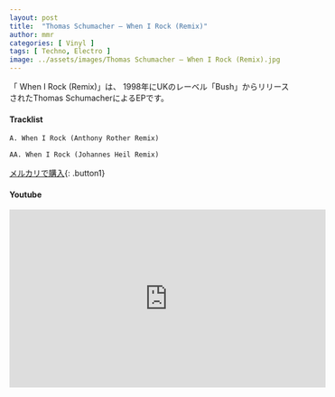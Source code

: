 ```yaml
---
layout: post
title:  "Thomas Schumacher – When I Rock (Remix)"
author: mmr
categories: [ Vinyl ]
tags: [ Techno, Electro ]
image: ../assets/images/Thomas Schumacher – When I Rock (Remix).jpg
---
```


「 When I Rock (Remix)」は、
1998年にUKのレーベル「Bush」からリリースされたThomas SchumacherによるEPです。

#### Tracklist
```md
A. When I Rock (Anthony Rother Remix)

AA. When I Rock (Johannes Heil Remix)
```

[メルカリで購入](https://jp.mercari.com/item/m24258262929?afid=6142608987){: .button1}

#### Youtube
<iframe width="560" height="315" src="https://www.youtube.com/embed/Y_3qErhpksA?si=_DQF9TXRSNaDvCR8" title="YouTube video player" frameborder="0" allow="accelerometer; autoplay; clipboard-write; encrypted-media; gyroscope; picture-in-picture; web-share" referrerpolicy="strict-origin-when-cross-origin" allowfullscreen></iframe>